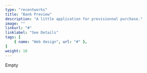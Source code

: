 ```yaml
---
type: "recentworks"
title: "Bank Preview"
description: "A little application for previsionnal purchase."
image: ""
linkurl: "#"
linklabel: "See Details"
tags: [
    { name: "Web design", url: "#" },
]
weight: 10
---
```


Empty